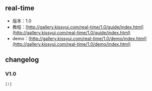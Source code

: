 ## real-time

* 版本：1.0
* 教程：[http://gallery.kissyui.com/real-time/1.0/guide/index.html](http://gallery.kissyui.com/real-time/1.0/guide/index.html)
* demo：[http://gallery.kissyui.com/real-time/1.0/demo/index.html](http://gallery.kissyui.com/real-time/1.0/demo/index.html)

## changelog

### V1.0

    [!]


